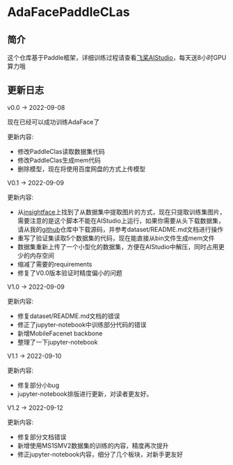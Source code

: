 # AdaFacePaddleCLas

## 简介
这个仓库基于Paddle框架，详细训练过程请查看[飞桨AIStudio](https://aistudio.baidu.com/aistudio/projectdetail/4479879?contributionType=1&sUid=790375&shared=1&ts=1662618030504)，每天送8小时GPU算力哦


## 更新日志
v0.0 -> 2022-09-08

现在已经可以成功训练AdaFace了

更新内容:
* 修改PaddleClas读取数据集代码
* 修改PaddleClas生成mem代码
* 删除模型，现在将使用百度网盘的方式上传模型

V0.1 -> 2022-09-09

更新内容:
* 从[insightface](https://github.com/deepinsight/insightface/blob/d4d4531a702e22cc7666cda2de6db53f4dc2e4db/recognition/arcface_paddle/datasets/common_dataset.py)上找到了从数据集中提取图片的方式，现在只提取训练集图片，需要注意的是这个脚本不能在AIStudio上运行，如果你需要从头下载数据集，请从我的[github]()仓库中下载源码，并参考dataset/README.md文档进行操作
* 重写了验证集读取5个数据集的代码，现在能直接从bin文件生成mem文件
* 数据集重新上传了一个小型化的数据集，方便在AIStudio中解压，同时占用更少的内存空间
* 缩减了需要的requirements
* 修复了V0.0版本验证时精度偏小的问题

V1.0 -> 2022-09-09

更新内容:
* 修复dataset/README.md文档的错误
* 修正了jupyter-notebook中训练部分代码的错误
* 新增MobileFacenet backbone
* 整理了一下jupyter-notebook

V1.1 -> 2022-09-10

更新内容:
* 修复部分小bug
* jupyter-notebook排版进行更新，对读者更友好。

V1.2 -> 2022-09-12

更新内容:

* 修复部分文档错误
* 新增使用MS1SMV2数据集的训练的内容，精度再次提升
* 修正jupyter-notebook内容，细分了几个板块，对新手更友好